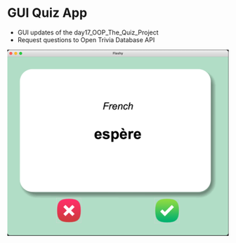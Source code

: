 # GUI Quiz App

- GUI updates of the day17_OOP_The_Quiz_Project
- Request questions to Open Trivia Database API

![alt text](https://github.com/macosta-42/100_days_of_code/blob/main/2_Intermediate/day31_Flash_Card_App/Screenshot%202021-01-15%20at%2015.35.54.png?raw=true)
